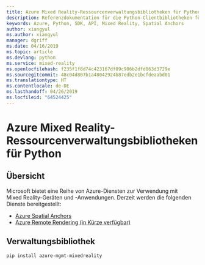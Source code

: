 ```yaml
---
title: Azure Mixed Reality-Ressourcenverwaltungsbibliotheken für Python
description: Referenzdokumentation für die Python-Clientbibliotheken für die Azure Mixed Reality-Ressourcenverwaltung
keywords: Azure, Python, SDK, API, Mixed Reality, Spatial Anchors
author: xiangyul
ms.author: xiangyul
manager: dgriff
ms.date: 04/16/2019
ms.topic: article
ms.devlang: python
ms.service: mixed-reality
ms.openlocfilehash: f235f1f8d74c423167df09c906b2dfd063d3729e
ms.sourcegitcommit: 48c04d807b1a48042924b87edb2e1bcfdeaabd01
ms.translationtype: HT
ms.contentlocale: de-DE
ms.lasthandoff: 04/26/2019
ms.locfileid: "64524425"
---
```

# <a name="azure-mixed-reality-resource-management-libraries-for-python"></a>Azure Mixed Reality-Ressourcenverwaltungsbibliotheken für Python

## <a name="overview"></a>Übersicht

Microsoft bietet eine Reihe von Azure-Diensten zur Verwendung mit Mixed Reality-Geräten und -Anwendungen. Derzeit werden die folgenden Dienste bereitgestellt:

* [Azure Spatial Anchors](https://azure.microsoft.com/en-us/services/spatial-anchors/)
* [Azure Remote Rendering (in Kürze verfügbar)](https://azure.microsoft.com/en-us/services/remote-rendering/)

## <a name="management-library"></a>Verwaltungsbibliothek
```bash
pip install azure-mgmt-mixedreality
```
